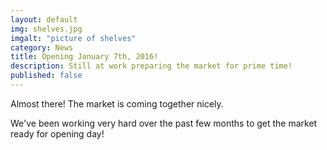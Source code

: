 ```yaml
---
layout: default
img: shelves.jpg
imgalt: "picture of shelves"
category: News
title: Opening January 7th, 2016!
description: Still at work preparing the market for prime time!
published: false
---
```

<p>Almost there! The market is coming together nicely. </p>
<p> We've been working very hard over the past few months to get the market ready for opening day!</p>